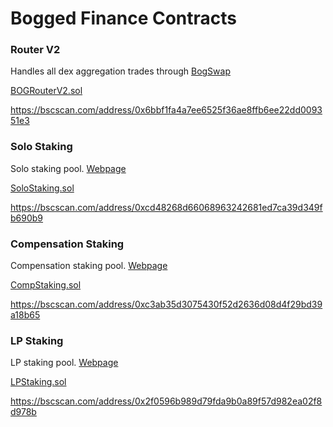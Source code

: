 # Bogged Finance Contracts

### Router V2
Handles all dex aggregation trades through [BogSwap](https://app.bogged.finance/swap)

[BOGRouterV2.sol](/bsc/BOGRouterV2.sol)

https://bscscan.com/address/0x6bbf1fa4a7ee6525f36ae8ffb6ee22dd009351e3

### Solo Staking
Solo staking pool. [Webpage](https://app.bogged.finance/staking)

[SoloStaking.sol](/bsc/SoloStaking.sol)

https://bscscan.com/address/0xcd48268d66068963242681ed7ca39d349fb690b9

### Compensation Staking
Compensation staking pool. [Webpage](https://app.bogged.finance/staking)

[CompStaking.sol](/bsc/CompStaking.sol)

https://bscscan.com/address/0xc3ab35d3075430f52d2636d08d4f29bd39a18b65

### LP Staking
LP staking pool. [Webpage](https://app.bogged.finance/staking)

[LPStaking.sol](/bsc/LPStaking.sol)

https://bscscan.com/address/0x2f0596b989d79fda9b0a89f57d982ea02f8d978b

